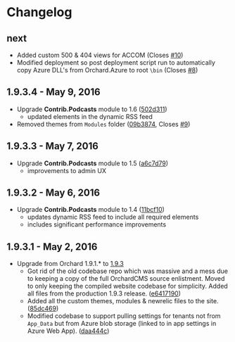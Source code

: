 # Changelog

## next

- Added custom 500 & 404 views for ACCOM (Closes [#10](https://github.com/andrewconnell/aci-orchardcms/issues/10))
- Modified deployment so post deployment script run to automatically copy Azure DLL's from Orchard.Azure to root `\bin` (Closes [#8](https://github.com/andrewconnell/aci-orchardcms/issues/8))

## 1.9.3.4 - May 9, 2016

- Upgrade **Contrib.Podcasts** module to 1.6 ([502d311](https://github.com/andrewconnell/aci-orchardcms/commit/502d31129879323337d929437fd75ab912cecff5))
  - updated elements in the dynamic RSS feed
- Removed themes from `Modules` folder ([09b3874](https://github.com/andrewconnell/aci-orchardcms/commit/09b3874be1e4e65ffab9d9148f7a45772cdd26f5), Closes [#9](https://github.com/andrewconnell/aci-orchardcms/issues/9))

## 1.9.3.3 - May 7, 2016

- Upgrade **Contrib.Podcasts** module to 1.5 ([a6c7d79](https://github.com/andrewconnell/aci-orchardcms/commit/a6c7d790774e1c14713483c694ee5341fe26fb79))
  - improvements to admin UX

## 1.9.3.2 - May 6, 2016

- Upgrade **Contrib.Podcasts** module to 1.4 ([11bcf10](https://github.com/andrewconnell/aci-orchardcms/commit/11bcf102c1d5df6d8f7721b75a54d138d77f3d1b))
  - updates dynamic RSS feed to include all required elements
  - includes significant performance improvements

## 1.9.3.1 - May 2, 2016

- Upgrade from Orchard 1.9.1.* to [1.9.3](https://github.com/OrchardCMS/Orchard/releases/tag/1.9.3)
  - Got rid of the old codebase repo which was massive and a mess due to keeping a copy of the full OrchardCMS source enlistment. Moved to only keeping the compiled website codebase for simplicity. Added all files from the production 1.9.3 release. ([e6417190](https://github.com/andrewconnell/aci-orchardcms/commit/e64171907835e6608a6a85553d9686f5250468d8))
  - Added all the custom themes, modules & newrelic files to the site. ([85dc469](https://github.com/andrewconnell/aci-orchardcms/commit/85dc4697d5d4ac3df7b565f25534e172095260db))
  - Modified codebase to support pulling settings for tenants not from `App_Data` but from Azure blob storage (linked to in app settings in Azure Web App). ([daa444c](https://github.com/andrewconnell/aci-orchardcms/commit/daa444c9a1104179949152c69576c33c74303139))